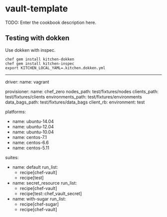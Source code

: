 # vault-template

TODO: Enter the cookbook description here.

## Testing with dokken

Use dokken with inspec.

```
chef gem install kitchen-dokken
chef gem install kitchen-inspec
export KITCHEN_LOCAL_YAML=.kitchen.dokken.yml
```
---
driver:
  name: vagrant

provisioner:
  name: chef_zero
  nodes_path: test/fixtures/nodes
  clients_path: test/fixtures/clients
  environments_path: test/fixtures/environments
  data_bags_path: test/fixtures/data_bags
  client_rb:
    environment: test

platforms:
  - name: ubuntu-14.04
  - name: ubuntu-12.04
  - name: ubuntu-10.04
  - name: centos-7.1
  - name: centos-6.6
  - name: centos-5.11

suites:
  - name: default
    run_list:
      - recipe[chef-vault]
      - recipe[test]
  - name: secret_resource
    run_list:
      - recipe[chef-vault]
      - recipe[test::chef_vault_secret]
  - name: with-sugar
    run_list:
      - recipe[chef-sugar]
      - recipe[chef-vault]
